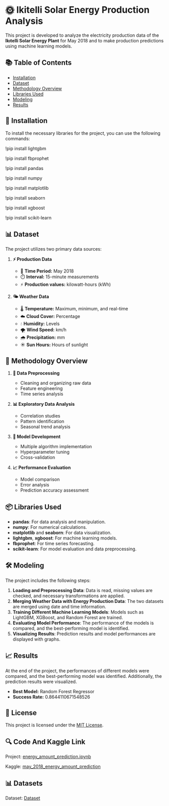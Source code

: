 # 🌞 Ikitelli Solar Energy Production Analysis

This project is developed to analyze the electricity production data of the **Ikıtelli Solar Energy Plant** for May 2018 and to make production predictions using machine learning models.

## 📚 Table of Contents

- [Installation](#-installation)
- [Dataset](#-dataset)
- [Methodology Overview](#-methodology-overview)
- [Libraries Used](#-libraries-used)
- [Modeling](#modeling)
- [Results](#results)

## 🚀 Installation

To install the necessary libraries for the project, you can use the following commands:

!pip install lightgbm

!pip install fbprophet

!pip install pandas

!pip install numpy

!pip install matplotlib

!pip install seaborn

!pip install xgboost

!pip install scikit-learn



## 📊 Dataset

The project utilizes two primary data sources:

1. **⚡ Production Data**
   - 📅 **Time Period:** May 2018
   - ⏱️ **Interval:** 15-minute measurements
   - ⚡ **Production values:** kilowatt-hours (kWh)

2. **🌤️ Weather Data**
   - 🌡️ **Temperature:** Maximum, minimum, and real-time
   - ☁️ **Cloud Cover:** Percentage
   - 💧 **Humidity:** Levels
   - 🌪️ **Wind Speed:** km/h
   - 🌧️ **Precipitation:** mm
   - ☀️ **Sun Hours:** Hours of sunlight
  
## 🔬 Methodology Overview
1. **🧹 Data Preprocessing**
   - Cleaning and organizing raw data
   - Feature engineering
   - Time series analysis

2. **📊 Exploratory Data Analysis**
   - Correlation studies
   - Pattern identification
   - Seasonal trend analysis

3. **🤖 Model Development**
   - Multiple algorithm implementation
   - Hyperparameter tuning
   - Cross-validation

4. **📈 Performance Evaluation**
   - Model comparison
   - Error analysis
   - Prediction accuracy assessment

## 📦 Libraries Used

- **pandas**: For data analysis and manipulation.
- **numpy**: For numerical calculations.
- **matplotlib** and **seaborn**: For data visualization.
- **lightgbm**, **xgboost**: For machine learning models.
- **fbprophet**: For time series forecasting.
- **scikit-learn**: For model evaluation and data preprocessing.

## 🛠️ Modeling

The project includes the following steps:

1. **Loading and Preprocessing Data**: Data is read, missing values are checked, and necessary transformations are applied.
2. **Merging Weather Data with Energy Production Data**: The two datasets are merged using date and time information.
3. **Training Different Machine Learning Models**: Models such as LightGBM, XGBoost, and Random Forest are trained.
4. **Evaluating Model Performance**: The performance of the models is compared, and the best-performing model is identified.
5. **Visualizing Results**: Prediction results and model performances are displayed with graphs.

## 📈 Results

At the end of the project, the performances of different models were compared, and the best-performing model was identified. Additionally, the prediction results were visualized.

- **Best Model:** Random Forest Regressor
- **Success Rate:** 0.8644110671548526


## 📄 License

This project is licensed under the [MIT License](LICENSE).

## 🔍 Code And Kaggle Link
Project: [energy_amount_prediction.ipynb](https://github.com/omerfarukyuce/Solar-Power-Plant-Electricity-Production-Amounts-May-2018-Prediction-Machine-Learning-/blob/main/energy_amount_prediction.ipynb)

Kaggle: [may_2018_energy_amount_prediction](https://www.kaggle.com/code/merfarukyce/may-2018-energy-amount-prediction)

## 📊 Datasets
Dataset: [Dataset](https://data.ibb.gov.tr/dataset/ikitelli-gunes-enerjisi-santrali-elektrik-uretim-miktarlari)
